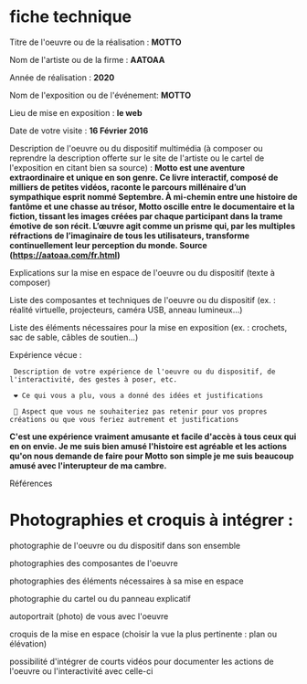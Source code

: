  # fiche technique
 
 Titre de l'oeuvre ou de la réalisation : **MOTTO**

 Nom de l'artiste ou de la firme : **AATOAA**

 Année de réalisation : **2020**

 Nom de l'exposition ou de l'événement: **MOTTO**

 Lieu de mise en exposition : **le web**

 Date de votre visite : **16 Février 2016**

 Description de l'oeuvre ou du dispositif multimédia (à composer ou reprendre la description offerte sur le site de l'artiste ou le cartel de l'exposition en citant bien sa source) : 
**Motto est une aventure extraordinaire et unique en son genre. Ce livre interactif, composé de milliers de petites vidéos, raconte le parcours millénaire d’un sympathique esprit nommé Septembre. À mi-chemin entre une histoire de fantôme et une chasse au trésor, Motto oscille entre le documentaire et la fiction, tissant les images créées par chaque participant dans la trame émotive de son récit. L’œuvre agit comme un prisme qui, par les multiples réfractions de l’imaginaire de tous les utilisateurs, transforme continuellement leur perception du monde. Source (https://aatoaa.com/fr.html)**

 Explications sur la mise en espace de l'oeuvre ou du dispositif (texte à composer)

 Liste des composantes et techniques de l'oeuvre ou du dispositif (ex. : réalité virtuelle, projecteurs, caméra USB, anneau lumineux...)

 Liste des éléments nécessaires pour la mise en exposition (ex. : crochets, sac de sable, câbles de soutien...)

 Expérience vécue :

     Description de votre expérience de l'oeuvre ou du dispositif, de l'interactivité, des gestes à poser, etc.

     ❤️ Ce qui vous a plu, vous a donné des idées et justifications

     🤔 Aspect que vous ne souhaiteriez pas retenir pour vos propres créations ou que vous feriez autrement et justifications
     
**C'est une expérience vraiment amusante et facile d'accès à tous ceux qui en on envie. Je me suis bien amusé l'histoire est agréable et les actions qu'on nous demande de faire pour Motto son simple je me suis beaucoup amusé avec l'interupteur de ma cambre.**

 Références
 
 # Photographies et croquis à intégrer :

 photographie de l'oeuvre ou du dispositif dans son ensemble
 
 photographies des composantes de l'oeuvre
 
 photographies des éléments nécessaires à sa mise en espace
 
 photographie du cartel ou du panneau explicatif
 
 autoportrait (photo) de vous avec l'oeuvre
 
 croquis de la mise en espace (choisir la vue la plus pertinente : plan ou élévation)
 
 possibilité d'intégrer de courts vidéos pour documenter les actions de l'oeuvre ou l'interactivité avec celle-ci

